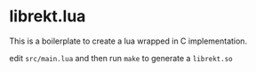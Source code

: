 # librekt.lua

This is a boilerplate to create a lua wrapped in C implementation. 

edit `src/main.lua` and then run `make` to generate a `librekt.so`
